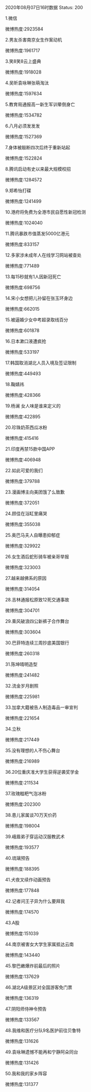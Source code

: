 2020年08月07日16时数据
Status: 200

1.微信

微博热度:2923584

2.男友杀害南京女生作案动机

微博热度:1961717

3.笑8笑8云上盛典

微博热度:1918028

4.吴昕袁咏琳张萌淘汰

微博热度:1597634

5.教育局通报高一新生军训晕倒身亡

微博热度:1534782

6.八月必须发发发

微博热度:1527369

7.身体被敲断四次后终于重新站起

微博热度:1522824

8.腾讯启动有史以来最大规模校招

微博热度:1284572

9.郑希怡打碟

微博热度:1241499

10.港府将免费为全港市民自愿性新冠检测

微博热度:1024040

11.腾讯暴跌市值蒸发5000亿港元

微博热度:833157

12.多家涉未成年人在线学习网站被查处

微博热度:771489

13.每15秒就有1人因新冠死亡

微博热度:698756

14.宋小女想把儿孙留在张玉环身边

微博热度:662015

15.被逼婚少女中考超录取线百分

微博热度:601878

16.日本漱口液遭疯抢

微博热度:533197

17.韩国取消湖北人员入境及签证限制

微博热度:449493

18.鞠婧祎

微博热度:428366

19.杨澜 女人味是谁来定义的

微博热度:422895

20.珍珠奶茶西瓜冰粉

微博热度:415416

21.印度再禁15款中国APP

微博热度:406948

22.如此可爱的我们

微博热度:379788

23.漫画博主向美团饿了么致歉

微博热度:372051

24.顾佳在浴缸里痛哭

微博热度:355038

25.奥巴马夫人自曝患抑郁症

微博热度:329922

26.女生酒后蛇形骑车被亲哥举报

微博热度:323003

27.越来越佛系的原因

微博热度:314054

28.吉林通报松原致12死交通事故

微博热度:304701

29.乘风破浪四公新裤子合作舞台

微博热度:303604

30.巴菲特连续三周抄底美国银行

微博热度:260318

31.陈坤晴明造型

微博热度:241482

32.流金岁月剧照

微博热度:225981

33.加拿大籍被告人制造毒品一审宣判

微博热度:221654

34.立秋

微博热度:217449

35.没有理想的人不伤心舞台

微博热度:216989

36.20位重庆准大学生获得逆袭奖学金

微博热度:211534

37.玫瑰糍粑气泡冰粉

微博热度:202300

38.患儿家属谈70万天价药

微博热度:198004

39.峨眉弟子穿运动汉服教武术

微博热度:193577

40.琉璃预告

微博热度:188395

41.犬夜叉续作动画预告

微博热度:177848

42.记者问王子异为什么要拜我

微博热度:174570

43.A股

微博热度:151039

44.南京被害女大学生家属抵达云南

微博热度:143440

45.黎巴嫩爆炸前最后的照片

微博热度:137629

46.湖北A级景区对全国游客免门票

微博热度:136319

47.阴阳师侍神令预告

微博热度:133567

48.我维和医疗分队9名医护前往贝鲁特

微博热度:131626

49.袁咏琳遗憾不能再和宁静阿朵同台

微博热度:131426

50.我和我的家乡阵容

微博热度:131377

